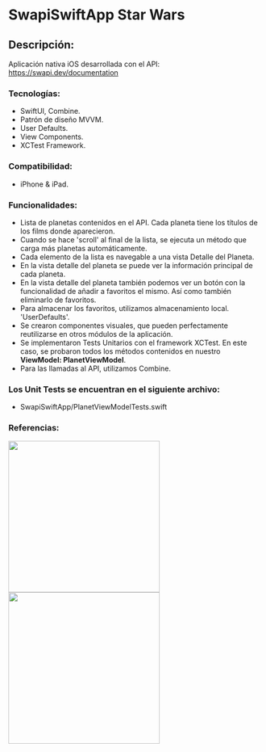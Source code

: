 # SwapiSwiftApp Star Wars
 
 ## Descripción:

Aplicación nativa iOS desarrollada con el API: https://swapi.dev/documentation

### **Tecnologías**:

 - SwiftUI, Combine.
 - Patrón de diseño MVVM.
 - User Defaults.
 - View Components.
 - XCTest Framework.

### **Compatibilidad**:

- iPhone & iPad.

 ### **Funcionalidades**:

 - Lista de planetas contenidos en el API. Cada planeta tiene los títulos de los films donde aparecieron.
 - Cuando se hace 'scroll' al final de la lista, se ejecuta un método que carga más planetas automáticamente.
 - Cada elemento de la lista es navegable a una vista Detalle del Planeta.
 - En la vista detalle del planeta se puede ver la información principal de cada planeta.
 - En la vista detalle del planeta también podemos ver un botón con la funcionalidad de añadir a favoritos el mismo. Así como también eliminarlo de favoritos.
 - Para almacenar los favoritos, utilizamos almacenamiento local. 'UserDefaults'.
 - Se crearon componentes visuales, que pueden perfectamente reutilizarse en otros módulos de la aplicación.
 - Se implementaron Tests Unitarios con el framework XCTest. En este caso, se probaron todos los métodos contenidos en nuestro **ViewModel: PlanetViewModel**.
 - Para las llamadas al API, utilizamos Combine.

 ### Los Unit Tests se encuentran en el siguiente archivo:

 - SwapiSwiftApp/PlanetViewModelTests.swift


 ### Referencias:

<img src="https://github.com/moradtfc/SwapiSwiftApp/assets/15786157/d517d664-0d3d-41ae-942c-e4f6d700aaaa" alt="" width="300px">
<img src="https://github.com/moradtfc/SwapiSwiftApp/assets/15786157/957c97d1-4131-48f5-977f-2a34bc7e130e" alt="" width="300px">

